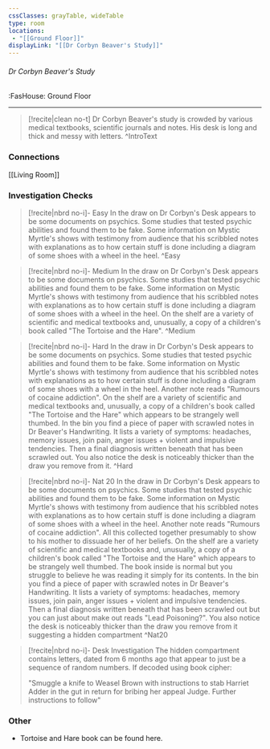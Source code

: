 ```yaml
---
cssClasses: grayTable, wideTable
type: room
locations:
 - "[[Ground Floor]]"
displayLink: "[[Dr Corbyn Beaver's Study]]"
---
```

###### Dr Corbyn Beaver's Study
<span class="sub2">:FasHouse: Ground Floor</span>

---

> [!recite|clean no-t]
>	Dr Corbyn Beaver's study is crowded by various medical textbooks, scientific journals and notes. His desk is long and thick and messy with letters.
>^IntroText

### Connections
[[Living Room]]

### Investigation Checks

> [!recite|nbrd no-i]- Easy
>	In the draw on Dr Corbyn's Desk appears to be some documents on psychics. Some studies that tested psychic abilities and found them to be fake. Some information on Mystic Myrtle's shows with testimony from audience that his scribbled notes with explanations as to how certain stuff is done including a diagram of some shoes with a wheel in the heel.
>^Easy

> [!recite|nbrd no-i]- Medium
>	In the draw on Dr Corbyn's Desk appears to be some documents on psychics. Some studies that tested psychic abilities and found them to be fake. Some information on Mystic Myrtle's shows with testimony from audience that his scribbled notes with explanations as to how certain stuff is done including a diagram of some shoes with a wheel in the heel. On the shelf are a variety of scientific and medical textbooks and, unusually, a copy of a children's book called "The Tortoise and the Hare".
>^Medium

> [!recite|nbrd no-i]- Hard
>	In the draw in Dr Corbyn's Desk appears to be some documents on psychics. Some studies that tested psychic abilities and found them to be fake. Some information on Mystic Myrtle's shows with testimony from audience that his scribbled notes with explanations as to how certain stuff is done including a diagram of some shoes with a wheel in the heel. Another note reads "Rumours of cocaine addiction". On the shelf are a variety of scientific and medical textbooks and, unusually, a copy of a children's book called "The Tortoise and the Hare" which appears to be strangely well thumbed. In the bin you find a piece of paper with scrawled notes in Dr Beaver's Handwriting. It lists a variety of symptoms: headaches, memory issues, join pain, anger issues + violent and impulsive tendencies. Then a final diagnosis written beneath that has been scrawled out. You also notice the desk is noticeably thicker than the draw you remove from it.
>^Hard

> [!recite|nbrd no-i]- Nat 20
>	In the draw in Dr Corbyn's Desk appears to be some documents on psychics. Some studies that tested psychic abilities and found them to be fake. Some information on Mystic Myrtle's shows with testimony from audience that his scribbled notes with explanations as to how certain stuff is done including a diagram of some shoes with a wheel in the heel. Another note reads "Rumours of cocaine addiction". All this collected together presumably to show to his mother to dissuade her of her beliefs. On the shelf are a variety of scientific and medical textbooks and, unusually, a copy of a children's book called "The Tortoise and the Hare" which appears to be strangely well thumbed. The book inside is normal but you struggle to believe he was reading it simply for its contents. In the bin you find a piece of paper with scrawled notes in Dr Beaver's Handwriting. It lists a variety of symptoms: headaches, memory issues, join pain, anger issues + violent and impulsive tendencies. Then a final diagnosis written beneath that has been scrawled out but you can just about make out reads "Lead Poisoning?". You also notice the desk is noticeably thicker than the draw you remove from it suggesting a hidden compartment
>^Nat20

> [!recite|nbrd no-i]- Desk Investigation
>	The hidden compartment contains letters, dated from 6 months ago that appear to just be a sequence of random numbers.
> If decoded using book cipher:
> 
> 	"Smuggle a knife to Weasel Brown with instructions to stab Harriet Adder in the gut in return for bribing her appeal Judge. Further instructions to follow"

### Other
- Tortoise and Hare book can be found here.